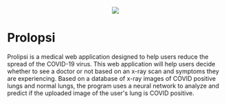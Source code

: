 <p align="center">
  <img src="https://github.com/KevinT02/Prolipsi/blob/main/mysite/templates/logo.png">
</p>



# Prolopsi
Prolipsi is a medical web application designed to help users reduce the spread of the COVID-19 virus. This web application will help users decide whether to see a doctor or not based on an x-ray scan and symptoms they are experiencing. Based on a database of x-ray images of COVID positive lungs and normal lungs, the program uses a neural network to analyze and predict if the uploaded image of the user's lung is COVID positive.



